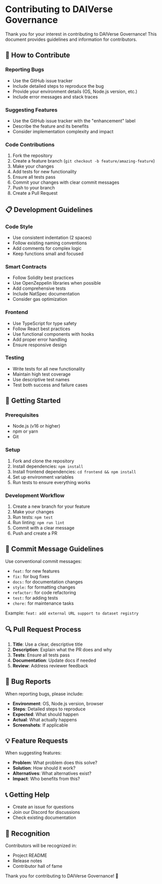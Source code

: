 # Contributing to DAIVerse Governance

Thank you for your interest in contributing to DAIVerse Governance! This document provides guidelines and information for contributors.

## 🤝 How to Contribute

### Reporting Bugs
- Use the GitHub issue tracker
- Include detailed steps to reproduce the bug
- Provide your environment details (OS, Node.js version, etc.)
- Include error messages and stack traces

### Suggesting Features
- Use the GitHub issue tracker with the "enhancement" label
- Describe the feature and its benefits
- Consider implementation complexity and impact

### Code Contributions
1. Fork the repository
2. Create a feature branch (`git checkout -b feature/amazing-feature`)
3. Make your changes
4. Add tests for new functionality
5. Ensure all tests pass
6. Commit your changes with clear commit messages
7. Push to your branch
8. Create a Pull Request

## 📋 Development Guidelines

### Code Style
- Use consistent indentation (2 spaces)
- Follow existing naming conventions
- Add comments for complex logic
- Keep functions small and focused

### Smart Contracts
- Follow Solidity best practices
- Use OpenZeppelin libraries when possible
- Add comprehensive tests
- Include NatSpec documentation
- Consider gas optimization

### Frontend
- Use TypeScript for type safety
- Follow React best practices
- Use functional components with hooks
- Add proper error handling
- Ensure responsive design

### Testing
- Write tests for all new functionality
- Maintain high test coverage
- Use descriptive test names
- Test both success and failure cases

## 🚀 Getting Started

### Prerequisites
- Node.js (v16 or higher)
- npm or yarn
- Git

### Setup
1. Fork and clone the repository
2. Install dependencies: `npm install`
3. Install frontend dependencies: `cd frontend && npm install`
4. Set up environment variables
5. Run tests to ensure everything works

### Development Workflow
1. Create a new branch for your feature
2. Make your changes
3. Run tests: `npm test`
4. Run linting: `npm run lint`
5. Commit with a clear message
6. Push and create a PR

## 📝 Commit Message Guidelines

Use conventional commit messages:
- `feat:` for new features
- `fix:` for bug fixes
- `docs:` for documentation changes
- `style:` for formatting changes
- `refactor:` for code refactoring
- `test:` for adding tests
- `chore:` for maintenance tasks

Example: `feat: add external URL support to dataset registry`

## 🔍 Pull Request Process

1. **Title**: Use a clear, descriptive title
2. **Description**: Explain what the PR does and why
3. **Tests**: Ensure all tests pass
4. **Documentation**: Update docs if needed
5. **Review**: Address reviewer feedback

## 🐛 Bug Reports

When reporting bugs, please include:
- **Environment**: OS, Node.js version, browser
- **Steps**: Detailed steps to reproduce
- **Expected**: What should happen
- **Actual**: What actually happens
- **Screenshots**: If applicable

## 💡 Feature Requests

When suggesting features:
- **Problem**: What problem does this solve?
- **Solution**: How should it work?
- **Alternatives**: What alternatives exist?
- **Impact**: Who benefits from this?

## 📞 Getting Help

- Create an issue for questions
- Join our Discord for discussions
- Check existing documentation

## 🙏 Recognition

Contributors will be recognized in:
- Project README
- Release notes
- Contributor hall of fame

Thank you for contributing to DAIVerse Governance! 🚀
